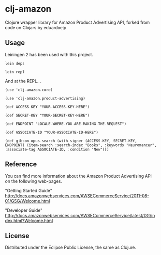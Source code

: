 clj-amazon
==========

Clojure wrapper library for Amazon Product Advertising API, forked from code on Clojars by eduardoejp.

## Usage

Leiningen 2 has been used with this project.


    lein deps

    lein repl


And at the REPL...

    (use 'clj-amazon.core)

    (use 'clj-amazon.product-advertising)

    (def ACCESS-KEY "YOUR-ACCESS-KEY-HERE")

    (def SECRET-KEY "YOUR-SECRET-KEY-HERE")

    (def ENDPOINT "LOCALE-WHERE-YOU-ARE-MAKING-THE-REQUEST")

    (def ASSOCIATE-ID "YOUR-ASSOCIATE-ID-HERE")

    (def gibson-opus-search (with-signer (ACCESS-KEY, SECRET-KEY, ENDPOINT) (item-search :search-index "Books", :keywords "Neuromancer", :associate-tag ASSOCIATE-ID, :condition "New")))


## Reference

You can find more information about the Amazon Product Advertising API on the following web-pages.

"Getting Started Guide"
http://docs.amazonwebservices.com/AWSECommerceService/2011-08-01/GSG/Welcome.html

"Developer Guide"
http://docs.amazonwebservices.com/AWSECommerceService/latest/DG/index.html?Welcome.html


## License

Distributed under the Eclipse Public License, the same as Clojure.
